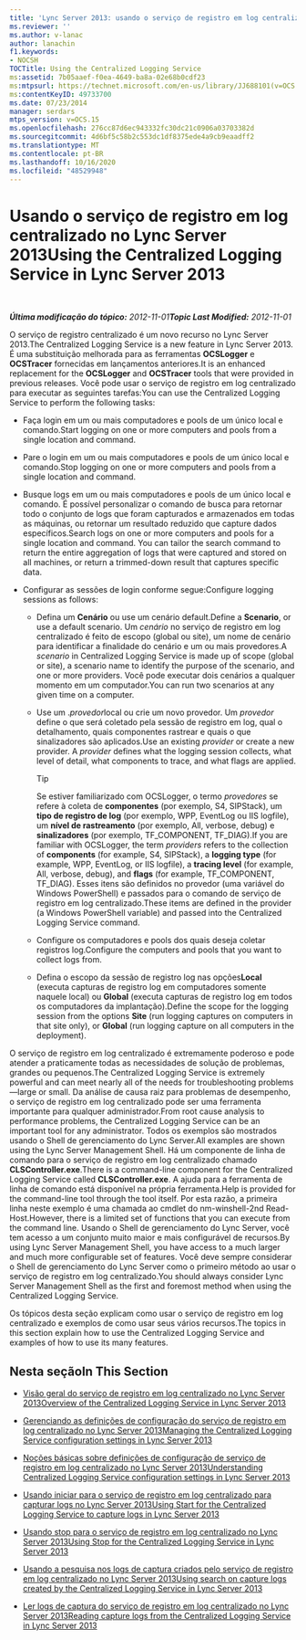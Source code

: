 ```yaml
---
title: 'Lync Server 2013: usando o serviço de registro em log centralizado'
ms.reviewer: ''
ms.author: v-lanac
author: lanachin
f1.keywords:
- NOCSH
TOCTitle: Using the Centralized Logging Service
ms:assetid: 7b05aaef-f0ea-4649-ba8a-02e68b0cdf23
ms:mtpsurl: https://technet.microsoft.com/en-us/library/JJ688101(v=OCS.15)
ms:contentKeyID: 49733700
ms.date: 07/23/2014
manager: serdars
mtps_version: v=OCS.15
ms.openlocfilehash: 276cc87d6ec943332fc30dc21c0906a03703382d
ms.sourcegitcommit: 4d6bf5c58b2c553dc1df8375ede4a9cb9eaadff2
ms.translationtype: MT
ms.contentlocale: pt-BR
ms.lasthandoff: 10/16/2020
ms.locfileid: "48529948"
---
```

# <a name="using-the-centralized-logging-service-in-lync-server-2013"></a><span data-ttu-id="66948-102">Usando o serviço de registro em log centralizado no Lync Server 2013</span><span class="sxs-lookup"><span data-stu-id="66948-102">Using the Centralized Logging Service in Lync Server 2013</span></span>

<div data-xmlns="http://www.w3.org/1999/xhtml">

<div class="topic" data-xmlns="http://www.w3.org/1999/xhtml" data-msxsl="urn:schemas-microsoft-com:xslt" data-cs="https://msdn.microsoft.com/">

<div data-asp="https://msdn2.microsoft.com/asp">



</div>

<div id="mainSection">

<div id="mainBody">

<span> </span>

<span data-ttu-id="66948-103">_**Última modificação do tópico:** 2012-11-01_</span><span class="sxs-lookup"><span data-stu-id="66948-103">_**Topic Last Modified:** 2012-11-01_</span></span>

<span data-ttu-id="66948-104">O serviço de registro centralizado é um novo recurso no Lync Server 2013.</span><span class="sxs-lookup"><span data-stu-id="66948-104">The Centralized Logging Service is a new feature in Lync Server 2013.</span></span> <span data-ttu-id="66948-105">É uma substituição melhorada para as ferramentas **OCSLogger** e **OCSTracer** fornecidas em lançamentos anteriores.</span><span class="sxs-lookup"><span data-stu-id="66948-105">It is an enhanced replacement for the **OCSLogger** and **OCSTracer** tools that were provided in previous releases.</span></span> <span data-ttu-id="66948-106">Você pode usar o serviço de registro em log centralizado para executar as seguintes tarefas:</span><span class="sxs-lookup"><span data-stu-id="66948-106">You can use the Centralized Logging Service to perform the following tasks:</span></span>

  - <span data-ttu-id="66948-107">Faça login em um ou mais computadores e pools de um único local e comando.</span><span class="sxs-lookup"><span data-stu-id="66948-107">Start logging on one or more computers and pools from a single location and command.</span></span>

  - <span data-ttu-id="66948-108">Pare o login em um ou mais computadores e pools de um único local e comando.</span><span class="sxs-lookup"><span data-stu-id="66948-108">Stop logging on one or more computers and pools from a single location and command.</span></span>

  - <span data-ttu-id="66948-p102">Busque logs em um ou mais computadores e pools de um único local e comando. É possível personalizar o comando de busca para retornar todo o conjunto de logs que foram capturados e armazenados em todas as máquinas, ou retornar um resultado reduzido que capture dados específicos.</span><span class="sxs-lookup"><span data-stu-id="66948-p102">Search logs on one or more computers and pools for a single location and command. You can tailor the search command to return the entire aggregation of logs that were captured and stored on all machines, or return a trimmed-down result that captures specific data.</span></span>

  - <span data-ttu-id="66948-111">Configurar as sessões de login conforme segue:</span><span class="sxs-lookup"><span data-stu-id="66948-111">Configure logging sessions as follows:</span></span>
    
      - <span data-ttu-id="66948-112">Defina um **Cenário** ou use um cenário default.</span><span class="sxs-lookup"><span data-stu-id="66948-112">Define a **Scenario**, or use a default scenario.</span></span> <span data-ttu-id="66948-113">Um *cenário* no serviço de registro em log centralizado é feito de escopo (global ou site), um nome de cenário para identificar a finalidade do cenário e um ou mais provedores.</span><span class="sxs-lookup"><span data-stu-id="66948-113">A *scenario* in Centralized Logging Service is made up of scope (global or site), a scenario name to identify the purpose of the scenario, and one or more providers.</span></span> <span data-ttu-id="66948-114">Você pode executar dois cenários a qualquer momento em um computador.</span><span class="sxs-lookup"><span data-stu-id="66948-114">You can run two scenarios at any given time on a computer.</span></span>
    
      - <span data-ttu-id="66948-p104">Use um .*provedor*local ou crie um novo provedor. Um *provedor* define o que será coletado pela sessão de registro em log, qual o detalhamento, quais componentes rastrear e quais o que sinalizadores são aplicados.</span><span class="sxs-lookup"><span data-stu-id="66948-p104">Use an existing *provider* or create a new provider. A *provider* defines what the logging session collects, what level of detail, what components to trace, and what flags are applied.</span></span>
        
        <div>
        

        > [!TIP]  
        > <span data-ttu-id="66948-117">Se estiver familiarizado com OCSLogger, o termo <EM>provedores</EM> se refere à coleta de <STRONG>componentes</STRONG> (por exemplo, S4, SIPStack), um <STRONG>tipo de registro de log</STRONG> (por exemplo, WPP, EventLog ou IIS logfile), um <STRONG>nível de rastreamento</STRONG> (por exemplo, All, verbose, debug) e <STRONG>sinalizadores</STRONG> (por exemplo, TF_COMPONENT, TF_DIAG).</span><span class="sxs-lookup"><span data-stu-id="66948-117">If you are familiar with OCSLogger, the term <EM>providers</EM> refers to the collection of <STRONG>components</STRONG> (for example, S4, SIPStack), a <STRONG>logging type</STRONG> (for example, WPP, EventLog, or IIS logfile), a <STRONG>tracing level</STRONG> (for example, All, verbose, debug), and <STRONG>flags</STRONG> (for example, TF_COMPONENT, TF_DIAG).</span></span> <span data-ttu-id="66948-118">Esses itens são definidos no provedor (uma variável do Windows PowerShell) e passados para o comando de serviço de registro em log centralizado.</span><span class="sxs-lookup"><span data-stu-id="66948-118">These items are defined in the provider (a Windows PowerShell variable) and passed into the Centralized Logging Service command.</span></span>

        
        </div>
    
      - <span data-ttu-id="66948-119">Configure os computadores e pools dos quais deseja coletar registros log.</span><span class="sxs-lookup"><span data-stu-id="66948-119">Configure the computers and pools that you want to collect logs from.</span></span>
    
      - <span data-ttu-id="66948-120">Defina o escopo da sessão de registro log nas opções**Local** (executa capturas de registro log em computadores somente naquele local) ou **Global** (executa capturas de registro log em todos os computadores da implantação).</span><span class="sxs-lookup"><span data-stu-id="66948-120">Define the scope for the logging session from the options **Site** (run logging captures on computers in that site only), or **Global** (run logging capture on all computers in the deployment).</span></span>

<span data-ttu-id="66948-121">O serviço de registro em log centralizado é extremamente poderoso e pode atender a praticamente todas as necessidades de solução de problemas, grandes ou pequenos.</span><span class="sxs-lookup"><span data-stu-id="66948-121">The Centralized Logging Service is extremely powerful and can meet nearly all of the needs for troubleshooting problems—large or small.</span></span> <span data-ttu-id="66948-122">Da análise de causa raiz para problemas de desempenho, o serviço de registro em log centralizado pode ser uma ferramenta importante para qualquer administrador.</span><span class="sxs-lookup"><span data-stu-id="66948-122">From root cause analysis to performance problems, the Centralized Logging Service can be an important tool for any administrator.</span></span> <span data-ttu-id="66948-123">Todos os exemplos são mostrados usando o Shell de gerenciamento do Lync Server.</span><span class="sxs-lookup"><span data-stu-id="66948-123">All examples are shown using the Lync Server Management Shell.</span></span> <span data-ttu-id="66948-124">Há um componente de linha de comando para o serviço de registro em log centralizado chamado **CLSController.exe**.</span><span class="sxs-lookup"><span data-stu-id="66948-124">There is a command-line component for the Centralized Logging Service called **CLSController.exe**.</span></span> <span data-ttu-id="66948-125">A ajuda para a ferramenta de linha de comando está disponível na própria ferramenta.</span><span class="sxs-lookup"><span data-stu-id="66948-125">Help is provided for the command-line tool through the tool itself.</span></span> <span data-ttu-id="66948-126">Por esta razão, a primeira linha neste exemplo é uma chamada ao cmdlet do nm-winshell-2nd Read-Host.</span><span class="sxs-lookup"><span data-stu-id="66948-126">However, there is a limited set of functions that you can execute from the command line.</span></span> <span data-ttu-id="66948-127">Usando o Shell de gerenciamento do Lync Server, você tem acesso a um conjunto muito maior e mais configurável de recursos.</span><span class="sxs-lookup"><span data-stu-id="66948-127">By using Lync Server Management Shell, you have access to a much larger and much more configurable set of features.</span></span> <span data-ttu-id="66948-128">Você deve sempre considerar o Shell de gerenciamento do Lync Server como o primeiro método ao usar o serviço de registro em log centralizado.</span><span class="sxs-lookup"><span data-stu-id="66948-128">You should always consider Lync Server Management Shell as the first and foremost method when using the Centralized Logging Service.</span></span>

<span data-ttu-id="66948-129">Os tópicos desta seção explicam como usar o serviço de registro em log centralizado e exemplos de como usar seus vários recursos.</span><span class="sxs-lookup"><span data-stu-id="66948-129">The topics in this section explain how to use the Centralized Logging Service and examples of how to use its many features.</span></span>

<div>

## <a name="in-this-section"></a><span data-ttu-id="66948-130">Nesta seção</span><span class="sxs-lookup"><span data-stu-id="66948-130">In This Section</span></span>

  - [<span data-ttu-id="66948-131">Visão geral do serviço de registro em log centralizado no Lync Server 2013</span><span class="sxs-lookup"><span data-stu-id="66948-131">Overview of the Centralized Logging Service in Lync Server 2013</span></span>](lync-server-2013-overview-of-the-centralized-logging-service.md)

  - [<span data-ttu-id="66948-132">Gerenciando as definições de configuração do serviço de registro em log centralizado no Lync Server 2013</span><span class="sxs-lookup"><span data-stu-id="66948-132">Managing the Centralized Logging Service configuration settings in Lync Server 2013</span></span>](lync-server-2013-managing-the-centralized-logging-service-configuration-settings.md)

  - [<span data-ttu-id="66948-133">Noções básicas sobre definições de configuração de serviço de registro em log centralizado no Lync Server 2013</span><span class="sxs-lookup"><span data-stu-id="66948-133">Understanding Centralized Logging Service configuration settings in Lync Server 2013</span></span>](lync-server-2013-understanding-centralized-logging-service-configuration-settings.md)

  - [<span data-ttu-id="66948-134">Usando iniciar para o serviço de registro em log centralizado para capturar logs no Lync Server 2013</span><span class="sxs-lookup"><span data-stu-id="66948-134">Using Start for the Centralized Logging Service to capture logs in Lync Server 2013</span></span>](lync-server-2013-using-start-for-the-centralized-logging-service-to-capture-logs.md)

  - [<span data-ttu-id="66948-135">Usando stop para o serviço de registro em log centralizado no Lync Server 2013</span><span class="sxs-lookup"><span data-stu-id="66948-135">Using Stop for the Centralized Logging Service in Lync Server 2013</span></span>](lync-server-2013-using-stop-for-the-centralized-logging-service.md)

  - [<span data-ttu-id="66948-136">Usando a pesquisa nos logs de captura criados pelo serviço de registro em log centralizado no Lync Server 2013</span><span class="sxs-lookup"><span data-stu-id="66948-136">Using search on capture logs created by the Centralized Logging Service in Lync Server 2013</span></span>](lync-server-2013-using-search-on-capture-logs-created-by-the-centralized-logging-service.md)

  - [<span data-ttu-id="66948-137">Ler logs de captura do serviço de registro em log centralizado no Lync Server 2013</span><span class="sxs-lookup"><span data-stu-id="66948-137">Reading capture logs from the Centralized Logging Service in Lync Server 2013</span></span>](lync-server-2013-reading-capture-logs-from-the-centralized-logging-service.md)

</div>

</div>

<span> </span>

</div>

</div>

</div>

